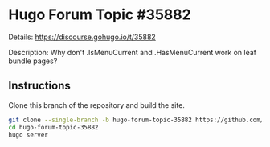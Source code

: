 # Hugo Forum Topic #35882

Details: <https://discourse.gohugo.io/t/35882>

Description: Why don't .IsMenuCurrent and .HasMenuCurrent work on leaf bundle pages?

## Instructions

Clone this branch of the repository and build the site.

```bash
git clone --single-branch -b hugo-forum-topic-35882 https://github.com/jmooring/hugo-testing hugo-forum-topic-35882
cd hugo-forum-topic-35882
hugo server
```
